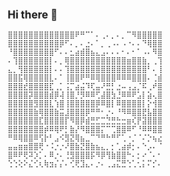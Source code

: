 ## Hi there 👋
⣿⣿⣿⣿⣿⣿⣿⣿⣿⣿⣿⣿⣿⠟⠛⠉⠁⠄⢀⠄⡀⠄⡀⠉⠻⣿⣿⣿⣿⣿
⣿⣿⣿⣿⣿⣿⣿⣿⣿⣿⡿⠋⠄⡀⠄⣐⠄⠁⡀⢀⠠⠄⠠⠐⠄⠄⠙⢿⣿⣿
⠘⣿⣿⣿⣿⣿⣿⣿⣿⠋⠄⠄⣂⣴⣾⣿⣦⣄⣠⠄⠄⠄⠂⠄⠂⠁⠠⠄⠻⣿
⠄⢹⣿⣿⣿⣿⣿⣿⡇⠄⡀⢿⣿⣿⣿⣿⣿⣿⣿⣿⣿⣿⣿⣶⣿⣿⣷⡀⢀⢹
⣄⡀⢻⣿⣿⣿⣿⣿⡇⠄⠄⢹⣿⣿⣿⣿⣿⣿⣿⣿⣿⣿⣿⣿⣿⣿⣿⠃⠄⢸
⣿⣿⣯⢿⣿⣿⣿⣿⣇⠄⠁⢸⣿⣿⠟⠛⠿⢿⣿⣿⣿⠿⠿⠿⣿⣿⣿⠄⢈⣾
⣿⣿⣿⣞⣿⣿⣿⣿⣏⢀⡁⢨⡉⣴⣬⠹⢏⣤⠜⣛⡃⣐⠤⢠⣠⡈⠯⢀⠞⣿
⣿⣿⣿⣿⡽⣿⣿⣿⣾⡿⢼⢸⣿⡘⡻⠿⠿⢋⣼⣿⣳⣘⠿⠿⠟⣡⡇⣵⢄⣿
⣿⣿⣿⣿⣿⣻⣿⣿⣇⢱⣿⢸⣿⣿⣿⣿⣿⡿⠿⣿⡇⠿⣿⣿⣿⣿⡇⡕⢺⣿
⣿⣿⣿⣿⣿⣷⢿⣿⣿⣷⣭⣸⣿⣿⣿⡿⠛⠛⠂⡐⠄⠘⠻⠿⣿⣿⣟⣧⣿⣿
⣿⣿⣿⣿⣿⣿⣏⣿⣿⣿⣿⡏⠻⣿⡿⣾⣛⣋⣉⣙⣛⣓⣒⣶⢎⡟⣽⣿⣿⣿
⣿⣿⣿⣿⣿⣿⣿⡾⠿⢿⠟⡃⣷⡜⠻⣿⣿⣿⡍⠉⢉⣿⣿⠿⠋⠘⠿⠿⣿⣿
⠛⠿⢿⣿⣿⠿⢫⡗⠃⣠⠪⣻⣝⢿⣦⣀⠉⠙⠛⠓⠛⠋⢁⠐⡈⠈⠌⡑⢦⣔
⣤⣤⣶⣶⣿⣿⢟⠐⠨⡐⡐⠜⣿⣷⣝⣿⣷⣦⣄⡀⡂⢁⣴⡾⡂⠄⠑⡠⠄⠈
⣿⠿⠟⢟⠽⡱⡁⠄⠿⡐⠄⢘⣻⣿⣿⣿⡯⠻⡿⢻⣷⣿⣿⠓⠄⡂⠔⠈⠄⠂
⢑⢑⢕⠕⣌⢊⢆⢷⣲⡌⡌⠄⢊⢟⣹⣄⠄⡐⠄⢀⣠⣍⣛⢑⢁⢂⡅⠍⡊⠄
<!--
**Mathieu-robinn/Mathieu-robinn** is a ✨ _special_ ✨ repository because its `README.md` (this file) appears on your GitHub profile.

Here are some ideas to get you started:

- 🔭 I’m currently working on ...
- 🌱 I’m currently learning ...
- 👯 I’m looking to collaborate on ...
- 🤔 I’m looking for help with ...
- 💬 Ask me about ...
- 📫 How to reach me: ...
- 😄 Pronouns: ...
- ⚡ Fun fact: ...
-->
